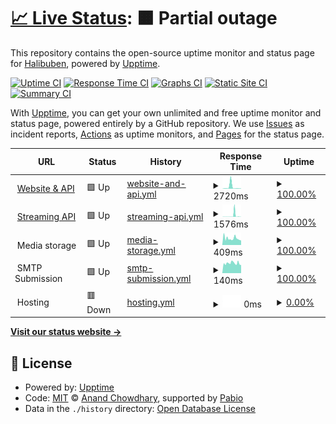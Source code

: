 # [📈 Live Status](https://status.tvoyaridna.com): <!--live status--> **🟧 Partial outage**

This repository contains the open-source uptime monitor and status page for [Halibuben](https://status.tvoyaridna.com), powered by [Upptime](https://github.com/upptime/upptime).

[![Uptime CI](https://github.com/Halibuben/status-page/workflows/Uptime%20CI/badge.svg)](https://github.com/Halibuben/status-page/actions?query=workflow%3A%22Uptime+CI%22)
[![Response Time CI](https://github.com/Halibuben/status-page/workflows/Response%20Time%20CI/badge.svg)](https://github.com/Halibuben/status-page/actions?query=workflow%3A%22Response+Time+CI%22)
[![Graphs CI](https://github.com/Halibuben/status-page/workflows/Graphs%20CI/badge.svg)](https://github.com/Halibuben/status-page/actions?query=workflow%3A%22Graphs+CI%22)
[![Static Site CI](https://github.com/Halibuben/status-page/workflows/Static%20Site%20CI/badge.svg)](https://github.com/Halibuben/status-page/actions?query=workflow%3A%22Static+Site+CI%22)
[![Summary CI](https://github.com/Halibuben/status-page/workflows/Summary%20CI/badge.svg)](https://github.com/Halibuben/status-page/actions?query=workflow%3A%22Summary+CI%22)

With [Upptime](https://upptime.js.org), you can get your own unlimited and free uptime monitor and status page, powered entirely by a GitHub repository. We use [Issues](https://github.com/Halibuben/status-page/issues) as incident reports, [Actions](https://github.com/Halibuben/status-page/actions) as uptime monitors, and [Pages](https://status.tvoyaridna.com) for the status page.

<!--start: status pages-->
<!-- This summary is generated by Upptime (https://github.com/upptime/upptime) -->
<!-- Do not edit this manually, your changes will be overwritten -->
<!-- prettier-ignore -->
| URL | Status | History | Response Time | Uptime |
| --- | ------ | ------- | ------------- | ------ |
| <img alt="" src="https://icons.duckduckgo.com/ip3/tvoyaridna.com.ico" height="13"> [Website & API](https://tvoyaridna.com/health) | 🟩 Up | [website-and-api.yml](https://github.com/Halibuben/status-page/commits/HEAD/history/website-and-api.yml) | <details><summary><img alt="Response time graph" src="./graphs/website-and-api/response-time-week.png" height="20"> 2720ms</summary><br><a href="https://status.tvoyaridna.com/history/website-and-api"><img alt="Response time 2720" src="https://img.shields.io/endpoint?url=https%3A%2F%2Fraw.githubusercontent.com%2FHalibuben%2Fstatus-page%2FHEAD%2Fapi%2Fwebsite-and-api%2Fresponse-time.json"></a><br><a href="https://status.tvoyaridna.com/history/website-and-api"><img alt="24-hour response time 443" src="https://img.shields.io/endpoint?url=https%3A%2F%2Fraw.githubusercontent.com%2FHalibuben%2Fstatus-page%2FHEAD%2Fapi%2Fwebsite-and-api%2Fresponse-time-day.json"></a><br><a href="https://status.tvoyaridna.com/history/website-and-api"><img alt="7-day response time 2720" src="https://img.shields.io/endpoint?url=https%3A%2F%2Fraw.githubusercontent.com%2FHalibuben%2Fstatus-page%2FHEAD%2Fapi%2Fwebsite-and-api%2Fresponse-time-week.json"></a><br><a href="https://status.tvoyaridna.com/history/website-and-api"><img alt="30-day response time 2720" src="https://img.shields.io/endpoint?url=https%3A%2F%2Fraw.githubusercontent.com%2FHalibuben%2Fstatus-page%2FHEAD%2Fapi%2Fwebsite-and-api%2Fresponse-time-month.json"></a><br><a href="https://status.tvoyaridna.com/history/website-and-api"><img alt="1-year response time 2720" src="https://img.shields.io/endpoint?url=https%3A%2F%2Fraw.githubusercontent.com%2FHalibuben%2Fstatus-page%2FHEAD%2Fapi%2Fwebsite-and-api%2Fresponse-time-year.json"></a></details> | <details><summary><a href="https://status.tvoyaridna.com/history/website-and-api">100.00%</a></summary><a href="https://status.tvoyaridna.com/history/website-and-api"><img alt="All-time uptime 100.00%" src="https://img.shields.io/endpoint?url=https%3A%2F%2Fraw.githubusercontent.com%2FHalibuben%2Fstatus-page%2FHEAD%2Fapi%2Fwebsite-and-api%2Fuptime.json"></a><br><a href="https://status.tvoyaridna.com/history/website-and-api"><img alt="24-hour uptime 100.00%" src="https://img.shields.io/endpoint?url=https%3A%2F%2Fraw.githubusercontent.com%2FHalibuben%2Fstatus-page%2FHEAD%2Fapi%2Fwebsite-and-api%2Fuptime-day.json"></a><br><a href="https://status.tvoyaridna.com/history/website-and-api"><img alt="7-day uptime 100.00%" src="https://img.shields.io/endpoint?url=https%3A%2F%2Fraw.githubusercontent.com%2FHalibuben%2Fstatus-page%2FHEAD%2Fapi%2Fwebsite-and-api%2Fuptime-week.json"></a><br><a href="https://status.tvoyaridna.com/history/website-and-api"><img alt="30-day uptime 100.00%" src="https://img.shields.io/endpoint?url=https%3A%2F%2Fraw.githubusercontent.com%2FHalibuben%2Fstatus-page%2FHEAD%2Fapi%2Fwebsite-and-api%2Fuptime-month.json"></a><br><a href="https://status.tvoyaridna.com/history/website-and-api"><img alt="1-year uptime 100.00%" src="https://img.shields.io/endpoint?url=https%3A%2F%2Fraw.githubusercontent.com%2FHalibuben%2Fstatus-page%2FHEAD%2Fapi%2Fwebsite-and-api%2Fuptime-year.json"></a></details>
| <img alt="" src="https://icons.duckduckgo.com/ip3/tvoyaridna.com.ico" height="13"> [Streaming API](https://tvoyaridna.com/api/v1/streaming/health) | 🟩 Up | [streaming-api.yml](https://github.com/Halibuben/status-page/commits/HEAD/history/streaming-api.yml) | <details><summary><img alt="Response time graph" src="./graphs/streaming-api/response-time-week.png" height="20"> 1576ms</summary><br><a href="https://status.tvoyaridna.com/history/streaming-api"><img alt="Response time 1576" src="https://img.shields.io/endpoint?url=https%3A%2F%2Fraw.githubusercontent.com%2FHalibuben%2Fstatus-page%2FHEAD%2Fapi%2Fstreaming-api%2Fresponse-time.json"></a><br><a href="https://status.tvoyaridna.com/history/streaming-api"><img alt="24-hour response time 128" src="https://img.shields.io/endpoint?url=https%3A%2F%2Fraw.githubusercontent.com%2FHalibuben%2Fstatus-page%2FHEAD%2Fapi%2Fstreaming-api%2Fresponse-time-day.json"></a><br><a href="https://status.tvoyaridna.com/history/streaming-api"><img alt="7-day response time 1576" src="https://img.shields.io/endpoint?url=https%3A%2F%2Fraw.githubusercontent.com%2FHalibuben%2Fstatus-page%2FHEAD%2Fapi%2Fstreaming-api%2Fresponse-time-week.json"></a><br><a href="https://status.tvoyaridna.com/history/streaming-api"><img alt="30-day response time 1576" src="https://img.shields.io/endpoint?url=https%3A%2F%2Fraw.githubusercontent.com%2FHalibuben%2Fstatus-page%2FHEAD%2Fapi%2Fstreaming-api%2Fresponse-time-month.json"></a><br><a href="https://status.tvoyaridna.com/history/streaming-api"><img alt="1-year response time 1576" src="https://img.shields.io/endpoint?url=https%3A%2F%2Fraw.githubusercontent.com%2FHalibuben%2Fstatus-page%2FHEAD%2Fapi%2Fstreaming-api%2Fresponse-time-year.json"></a></details> | <details><summary><a href="https://status.tvoyaridna.com/history/streaming-api">100.00%</a></summary><a href="https://status.tvoyaridna.com/history/streaming-api"><img alt="All-time uptime 100.00%" src="https://img.shields.io/endpoint?url=https%3A%2F%2Fraw.githubusercontent.com%2FHalibuben%2Fstatus-page%2FHEAD%2Fapi%2Fstreaming-api%2Fuptime.json"></a><br><a href="https://status.tvoyaridna.com/history/streaming-api"><img alt="24-hour uptime 100.00%" src="https://img.shields.io/endpoint?url=https%3A%2F%2Fraw.githubusercontent.com%2FHalibuben%2Fstatus-page%2FHEAD%2Fapi%2Fstreaming-api%2Fuptime-day.json"></a><br><a href="https://status.tvoyaridna.com/history/streaming-api"><img alt="7-day uptime 100.00%" src="https://img.shields.io/endpoint?url=https%3A%2F%2Fraw.githubusercontent.com%2FHalibuben%2Fstatus-page%2FHEAD%2Fapi%2Fstreaming-api%2Fuptime-week.json"></a><br><a href="https://status.tvoyaridna.com/history/streaming-api"><img alt="30-day uptime 100.00%" src="https://img.shields.io/endpoint?url=https%3A%2F%2Fraw.githubusercontent.com%2FHalibuben%2Fstatus-page%2FHEAD%2Fapi%2Fstreaming-api%2Fuptime-month.json"></a><br><a href="https://status.tvoyaridna.com/history/streaming-api"><img alt="1-year uptime 100.00%" src="https://img.shields.io/endpoint?url=https%3A%2F%2Fraw.githubusercontent.com%2FHalibuben%2Fstatus-page%2FHEAD%2Fapi%2Fstreaming-api%2Fuptime-year.json"></a></details>
| <img alt="" src="https://icons.duckduckgo.com/ip3/null.ico" height="13"> Media storage | 🟩 Up | [media-storage.yml](https://github.com/Halibuben/status-page/commits/HEAD/history/media-storage.yml) | <details><summary><img alt="Response time graph" src="./graphs/media-storage/response-time-week.png" height="20"> 409ms</summary><br><a href="https://status.tvoyaridna.com/history/media-storage"><img alt="Response time 409" src="https://img.shields.io/endpoint?url=https%3A%2F%2Fraw.githubusercontent.com%2FHalibuben%2Fstatus-page%2FHEAD%2Fapi%2Fmedia-storage%2Fresponse-time.json"></a><br><a href="https://status.tvoyaridna.com/history/media-storage"><img alt="24-hour response time 286" src="https://img.shields.io/endpoint?url=https%3A%2F%2Fraw.githubusercontent.com%2FHalibuben%2Fstatus-page%2FHEAD%2Fapi%2Fmedia-storage%2Fresponse-time-day.json"></a><br><a href="https://status.tvoyaridna.com/history/media-storage"><img alt="7-day response time 409" src="https://img.shields.io/endpoint?url=https%3A%2F%2Fraw.githubusercontent.com%2FHalibuben%2Fstatus-page%2FHEAD%2Fapi%2Fmedia-storage%2Fresponse-time-week.json"></a><br><a href="https://status.tvoyaridna.com/history/media-storage"><img alt="30-day response time 409" src="https://img.shields.io/endpoint?url=https%3A%2F%2Fraw.githubusercontent.com%2FHalibuben%2Fstatus-page%2FHEAD%2Fapi%2Fmedia-storage%2Fresponse-time-month.json"></a><br><a href="https://status.tvoyaridna.com/history/media-storage"><img alt="1-year response time 409" src="https://img.shields.io/endpoint?url=https%3A%2F%2Fraw.githubusercontent.com%2FHalibuben%2Fstatus-page%2FHEAD%2Fapi%2Fmedia-storage%2Fresponse-time-year.json"></a></details> | <details><summary><a href="https://status.tvoyaridna.com/history/media-storage">100.00%</a></summary><a href="https://status.tvoyaridna.com/history/media-storage"><img alt="All-time uptime 100.00%" src="https://img.shields.io/endpoint?url=https%3A%2F%2Fraw.githubusercontent.com%2FHalibuben%2Fstatus-page%2FHEAD%2Fapi%2Fmedia-storage%2Fuptime.json"></a><br><a href="https://status.tvoyaridna.com/history/media-storage"><img alt="24-hour uptime 100.00%" src="https://img.shields.io/endpoint?url=https%3A%2F%2Fraw.githubusercontent.com%2FHalibuben%2Fstatus-page%2FHEAD%2Fapi%2Fmedia-storage%2Fuptime-day.json"></a><br><a href="https://status.tvoyaridna.com/history/media-storage"><img alt="7-day uptime 100.00%" src="https://img.shields.io/endpoint?url=https%3A%2F%2Fraw.githubusercontent.com%2FHalibuben%2Fstatus-page%2FHEAD%2Fapi%2Fmedia-storage%2Fuptime-week.json"></a><br><a href="https://status.tvoyaridna.com/history/media-storage"><img alt="30-day uptime 100.00%" src="https://img.shields.io/endpoint?url=https%3A%2F%2Fraw.githubusercontent.com%2FHalibuben%2Fstatus-page%2FHEAD%2Fapi%2Fmedia-storage%2Fuptime-month.json"></a><br><a href="https://status.tvoyaridna.com/history/media-storage"><img alt="1-year uptime 100.00%" src="https://img.shields.io/endpoint?url=https%3A%2F%2Fraw.githubusercontent.com%2FHalibuben%2Fstatus-page%2FHEAD%2Fapi%2Fmedia-storage%2Fuptime-year.json"></a></details>
| <img alt="" src="https://icons.duckduckgo.com/ip3/null.ico" height="13"> SMTP Submission | 🟩 Up | [smtp-submission.yml](https://github.com/Halibuben/status-page/commits/HEAD/history/smtp-submission.yml) | <details><summary><img alt="Response time graph" src="./graphs/smtp-submission/response-time-week.png" height="20"> 140ms</summary><br><a href="https://status.tvoyaridna.com/history/smtp-submission"><img alt="Response time 140" src="https://img.shields.io/endpoint?url=https%3A%2F%2Fraw.githubusercontent.com%2FHalibuben%2Fstatus-page%2FHEAD%2Fapi%2Fsmtp-submission%2Fresponse-time.json"></a><br><a href="https://status.tvoyaridna.com/history/smtp-submission"><img alt="24-hour response time 114" src="https://img.shields.io/endpoint?url=https%3A%2F%2Fraw.githubusercontent.com%2FHalibuben%2Fstatus-page%2FHEAD%2Fapi%2Fsmtp-submission%2Fresponse-time-day.json"></a><br><a href="https://status.tvoyaridna.com/history/smtp-submission"><img alt="7-day response time 140" src="https://img.shields.io/endpoint?url=https%3A%2F%2Fraw.githubusercontent.com%2FHalibuben%2Fstatus-page%2FHEAD%2Fapi%2Fsmtp-submission%2Fresponse-time-week.json"></a><br><a href="https://status.tvoyaridna.com/history/smtp-submission"><img alt="30-day response time 140" src="https://img.shields.io/endpoint?url=https%3A%2F%2Fraw.githubusercontent.com%2FHalibuben%2Fstatus-page%2FHEAD%2Fapi%2Fsmtp-submission%2Fresponse-time-month.json"></a><br><a href="https://status.tvoyaridna.com/history/smtp-submission"><img alt="1-year response time 140" src="https://img.shields.io/endpoint?url=https%3A%2F%2Fraw.githubusercontent.com%2FHalibuben%2Fstatus-page%2FHEAD%2Fapi%2Fsmtp-submission%2Fresponse-time-year.json"></a></details> | <details><summary><a href="https://status.tvoyaridna.com/history/smtp-submission">100.00%</a></summary><a href="https://status.tvoyaridna.com/history/smtp-submission"><img alt="All-time uptime 100.00%" src="https://img.shields.io/endpoint?url=https%3A%2F%2Fraw.githubusercontent.com%2FHalibuben%2Fstatus-page%2FHEAD%2Fapi%2Fsmtp-submission%2Fuptime.json"></a><br><a href="https://status.tvoyaridna.com/history/smtp-submission"><img alt="24-hour uptime 100.00%" src="https://img.shields.io/endpoint?url=https%3A%2F%2Fraw.githubusercontent.com%2FHalibuben%2Fstatus-page%2FHEAD%2Fapi%2Fsmtp-submission%2Fuptime-day.json"></a><br><a href="https://status.tvoyaridna.com/history/smtp-submission"><img alt="7-day uptime 100.00%" src="https://img.shields.io/endpoint?url=https%3A%2F%2Fraw.githubusercontent.com%2FHalibuben%2Fstatus-page%2FHEAD%2Fapi%2Fsmtp-submission%2Fuptime-week.json"></a><br><a href="https://status.tvoyaridna.com/history/smtp-submission"><img alt="30-day uptime 100.00%" src="https://img.shields.io/endpoint?url=https%3A%2F%2Fraw.githubusercontent.com%2FHalibuben%2Fstatus-page%2FHEAD%2Fapi%2Fsmtp-submission%2Fuptime-month.json"></a><br><a href="https://status.tvoyaridna.com/history/smtp-submission"><img alt="1-year uptime 100.00%" src="https://img.shields.io/endpoint?url=https%3A%2F%2Fraw.githubusercontent.com%2FHalibuben%2Fstatus-page%2FHEAD%2Fapi%2Fsmtp-submission%2Fuptime-year.json"></a></details>
| <img alt="" src="https://icons.duckduckgo.com/ip3/null.ico" height="13"> Hosting | 🟥 Down | [hosting.yml](https://github.com/Halibuben/status-page/commits/HEAD/history/hosting.yml) | <details><summary><img alt="Response time graph" src="./graphs/hosting/response-time-week.png" height="20"> 0ms</summary><br><a href="https://status.tvoyaridna.com/history/hosting"><img alt="Response time 0" src="https://img.shields.io/endpoint?url=https%3A%2F%2Fraw.githubusercontent.com%2FHalibuben%2Fstatus-page%2FHEAD%2Fapi%2Fhosting%2Fresponse-time.json"></a><br><a href="https://status.tvoyaridna.com/history/hosting"><img alt="24-hour response time 0" src="https://img.shields.io/endpoint?url=https%3A%2F%2Fraw.githubusercontent.com%2FHalibuben%2Fstatus-page%2FHEAD%2Fapi%2Fhosting%2Fresponse-time-day.json"></a><br><a href="https://status.tvoyaridna.com/history/hosting"><img alt="7-day response time 0" src="https://img.shields.io/endpoint?url=https%3A%2F%2Fraw.githubusercontent.com%2FHalibuben%2Fstatus-page%2FHEAD%2Fapi%2Fhosting%2Fresponse-time-week.json"></a><br><a href="https://status.tvoyaridna.com/history/hosting"><img alt="30-day response time 0" src="https://img.shields.io/endpoint?url=https%3A%2F%2Fraw.githubusercontent.com%2FHalibuben%2Fstatus-page%2FHEAD%2Fapi%2Fhosting%2Fresponse-time-month.json"></a><br><a href="https://status.tvoyaridna.com/history/hosting"><img alt="1-year response time 0" src="https://img.shields.io/endpoint?url=https%3A%2F%2Fraw.githubusercontent.com%2FHalibuben%2Fstatus-page%2FHEAD%2Fapi%2Fhosting%2Fresponse-time-year.json"></a></details> | <details><summary><a href="https://status.tvoyaridna.com/history/hosting">0.00%</a></summary><a href="https://status.tvoyaridna.com/history/hosting"><img alt="All-time uptime 0.00%" src="https://img.shields.io/endpoint?url=https%3A%2F%2Fraw.githubusercontent.com%2FHalibuben%2Fstatus-page%2FHEAD%2Fapi%2Fhosting%2Fuptime.json"></a><br><a href="https://status.tvoyaridna.com/history/hosting"><img alt="24-hour uptime 0.00%" src="https://img.shields.io/endpoint?url=https%3A%2F%2Fraw.githubusercontent.com%2FHalibuben%2Fstatus-page%2FHEAD%2Fapi%2Fhosting%2Fuptime-day.json"></a><br><a href="https://status.tvoyaridna.com/history/hosting"><img alt="7-day uptime 0.00%" src="https://img.shields.io/endpoint?url=https%3A%2F%2Fraw.githubusercontent.com%2FHalibuben%2Fstatus-page%2FHEAD%2Fapi%2Fhosting%2Fuptime-week.json"></a><br><a href="https://status.tvoyaridna.com/history/hosting"><img alt="30-day uptime 0.00%" src="https://img.shields.io/endpoint?url=https%3A%2F%2Fraw.githubusercontent.com%2FHalibuben%2Fstatus-page%2FHEAD%2Fapi%2Fhosting%2Fuptime-month.json"></a><br><a href="https://status.tvoyaridna.com/history/hosting"><img alt="1-year uptime 0.00%" src="https://img.shields.io/endpoint?url=https%3A%2F%2Fraw.githubusercontent.com%2FHalibuben%2Fstatus-page%2FHEAD%2Fapi%2Fhosting%2Fuptime-year.json"></a></details>

<!--end: status pages-->

[**Visit our status website →**](https://status.tvoyaridna.com)

## 📄 License

- Powered by: [Upptime](https://github.com/upptime/upptime)
- Code: [MIT](./LICENSE) © [Anand Chowdhary](https://anandchowdhary.com), supported by [Pabio](https://pabio.com)
- Data in the `./history` directory: [Open Database License](https://opendatacommons.org/licenses/odbl/1-0/)

